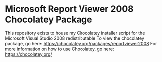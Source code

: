Microsoft Report Viewer 2008 Chocolatey Package
====================================
This repository exists to house my Chocolatey installer script for the Microsoft Visual Studio 2008 redistributable
To view the chocolatey package, go here: https://chocolatey.org/packages/reportviewer2008
For more information on how to use Chocolatey, go here: https://chocolatey.org/